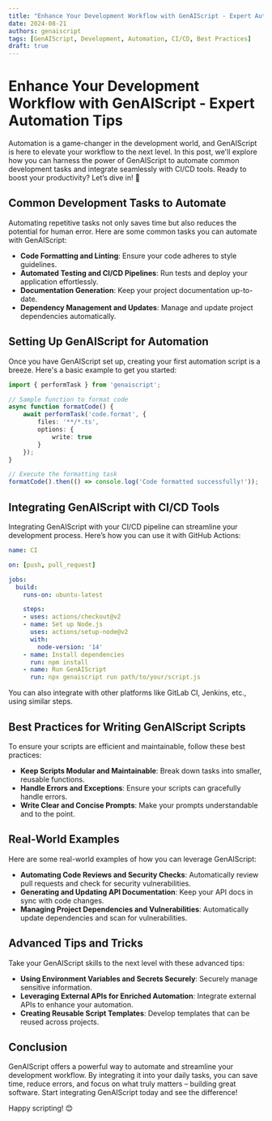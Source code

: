 ```yaml
---
title: "Enhance Your Development Workflow with GenAIScript - Expert Automation Tips"
date: 2024-08-21
authors: genaiscript
tags: [GenAIScript, Development, Automation, CI/CD, Best Practices]
draft: true
---
```


# Enhance Your Development Workflow with GenAIScript - Expert Automation Tips

Automation is a game-changer in the development world, and GenAIScript is here to elevate your workflow to the next level. In this post, we'll explore how you can harness the power of GenAIScript to automate common development tasks and integrate seamlessly with CI/CD tools. Ready to boost your productivity? Let’s dive in! 🚀

## Common Development Tasks to Automate

Automating repetitive tasks not only saves time but also reduces the potential for human error. Here are some common tasks you can automate with GenAIScript:

- **Code Formatting and Linting**: Ensure your code adheres to style guidelines.
- **Automated Testing and CI/CD Pipelines**: Run tests and deploy your application effortlessly.
- **Documentation Generation**: Keep your project documentation up-to-date.
- **Dependency Management and Updates**: Manage and update project dependencies automatically.

## Setting Up GenAIScript for Automation

Once you have GenAIScript set up, creating your first automation script is a breeze. Here's a basic example to get you started:

```typescript
import { performTask } from 'genaiscript';

// Sample function to format code
async function formatCode() {
    await performTask('code.format', {
        files: '**/*.ts',
        options: {
            write: true
        }
    });
}

// Execute the formatting task
formatCode().then(() => console.log('Code formatted successfully!'));
```

## Integrating GenAIScript with CI/CD Tools

Integrating GenAIScript with your CI/CD pipeline can streamline your development process. Here’s how you can use it with GitHub Actions:

```yaml
name: CI

on: [push, pull_request]

jobs:
  build:
    runs-on: ubuntu-latest

    steps:
    - uses: actions/checkout@v2
    - name: Set up Node.js
      uses: actions/setup-node@v2
      with:
        node-version: '14'
    - name: Install dependencies
      run: npm install
    - name: Run GenAIScript
      run: npx genaiscript run path/to/your/script.js
```

You can also integrate with other platforms like GitLab CI, Jenkins, etc., using similar steps.

## Best Practices for Writing GenAIScript Scripts

To ensure your scripts are efficient and maintainable, follow these best practices:

- **Keep Scripts Modular and Maintainable**: Break down tasks into smaller, reusable functions.
- **Handle Errors and Exceptions**: Ensure your scripts can gracefully handle errors.
- **Write Clear and Concise Prompts**: Make your prompts understandable and to the point.

## Real-World Examples

Here are some real-world examples of how you can leverage GenAIScript:

- **Automating Code Reviews and Security Checks**: Automatically review pull requests and check for security vulnerabilities.
- **Generating and Updating API Documentation**: Keep your API docs in sync with code changes.
- **Managing Project Dependencies and Vulnerabilities**: Automatically update dependencies and scan for vulnerabilities.

## Advanced Tips and Tricks

Take your GenAIScript skills to the next level with these advanced tips:

- **Using Environment Variables and Secrets Securely**: Securely manage sensitive information.
- **Leveraging External APIs for Enriched Automation**: Integrate external APIs to enhance your automation.
- **Creating Reusable Script Templates**: Develop templates that can be reused across projects.

## Conclusion

GenAIScript offers a powerful way to automate and streamline your development workflow. By integrating it into your daily tasks, you can save time, reduce errors, and focus on what truly matters – building great software. Start integrating GenAIScript today and see the difference!

Happy scripting! 😊
